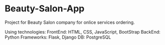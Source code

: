 # Beauty-Salon-App
Project for Beauty Salon company for onlice services ordering.

Using technologies:
FrontEnd: HTML, CSS, JavaScript, BootStrap
BackEnd: Python
Frameworks: Flask, Django
DB: PostgreSQL
